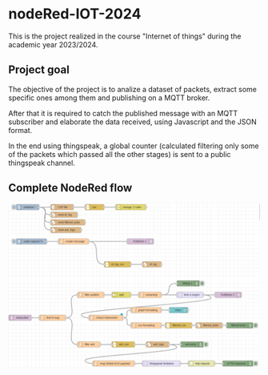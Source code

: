 # nodeRed-IOT-2024
This is the project realized in the course "Internet of things" during the academic year 2023/2024.

## Project goal
The objective of the project is to analize a dataset of packets, extract some specific ones among them and publishing on a MQTT broker.

After that it is required to catch the published message with an MQTT subscriber and elaborate the data received, using Javascript and the JSON format.

In the end using thingspeak, a global counter (calculated filtering only some of the packets which passed all the other stages) is sent to a public thingspeak channel.

## Complete NodeRed flow
![complete_flow](./resources/complete_flow.png)
